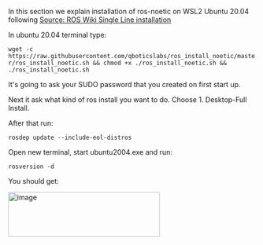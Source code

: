 In this section we explain installation of ros-noetic on WSL2 Ubuntu 20.04 following [Source: ROS Wiki Single Line installation](http://wiki.ros.org/ROS/Installation/TwoLineInstall/)

In ubuntu 20.04 terminal type:

`wget -c https://raw.githubusercontent.com/qboticslabs/ros_install_noetic/master/ros_install_noetic.sh && chmod +x ./ros_install_noetic.sh && ./ros_install_noetic.sh`

It's going to ask your SUDO password that you created on first start up.

Next it ask what kind of ros install you want to do. Choose 1. Desktop-Full Install.

After that run:

`rosdep update --include-eol-distros`

Open new terminal, start ubuntu2004.exe and run:

`rosversion -d`

You should get:

<img width="308" height="91" alt="image" src="https://github.com/user-attachments/assets/866370fd-dd6d-43c7-9001-84ee31404fe0" />



